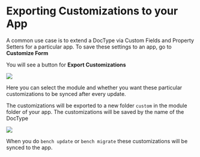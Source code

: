 # Exporting Customizations to your App

A common use case is to extend a DocType via Custom Fields and Property Setters for a particular app. To save these settings to an app, go to **Customize Form**

You will see a button for **Export Customizations**

<img class="screenshot" src="/docs/assets/img/app-development/export-custom-1.png">

Here you can select the module and whether you want these particular customizations to be synced after every update.

The customizations will be exported to a new folder `custom` in the module folder of your app. The customizations will be saved by the name of the DocType

<img class="screenshot" src="/docs/assets/img/app-development/export-custom-2.png">

When you do `bench update` or `bench migrate` these customizations will be synced to the app.